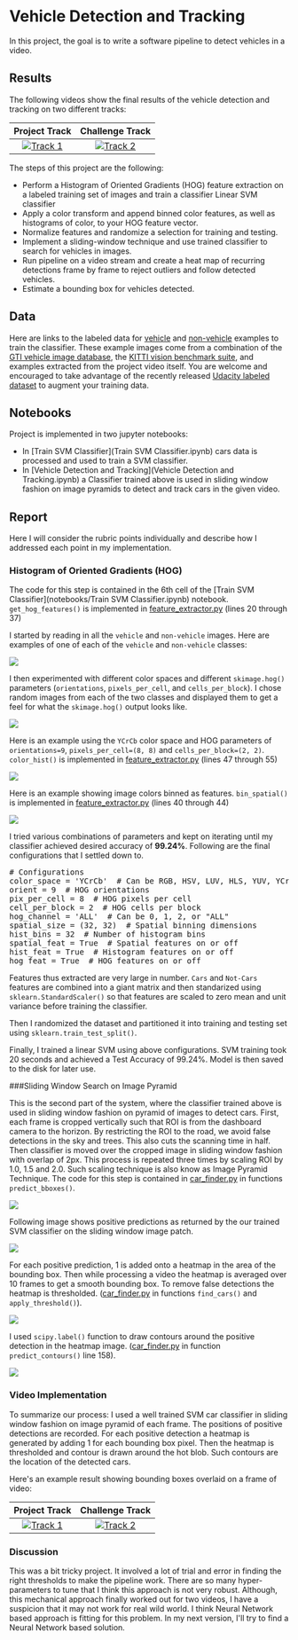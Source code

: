 # Vehicle Detection and Tracking

In this project, the goal is to write a software pipeline to detect vehicles in a video.  

## Results

The following videos show the final results of the vehicle detection and tracking on two different tracks:

Project Track                 |Challenge Track                                   
:----------------------------:|:-----------------------------:
[![Track 1](output_images/project_track.png)](https://youtu.be/GkmJqb-PhV4) | [![Track 2](output_images/challenge_track.png)](https://youtu.be/xd_GphgPczI) 


The steps of this project are the following:

* Perform a Histogram of Oriented Gradients (HOG) feature extraction on a labeled training set of images and train a classifier Linear SVM classifier
* Apply a color transform and append binned color features, as well as histograms of color, to your HOG feature vector. 
* Normalize features and randomize a selection for training and testing.
* Implement a sliding-window technique and use trained classifier to search for vehicles in images.
* Run pipeline on a video stream and create a heat map of recurring detections frame by frame to reject outliers and follow detected vehicles.
* Estimate a bounding box for vehicles detected.

## Data

Here are links to the labeled data for [vehicle](https://s3.amazonaws.com/udacity-sdc/Vehicle_Tracking/vehicles.zip) and [non-vehicle](https://s3.amazonaws.com/udacity-sdc/Vehicle_Tracking/non-vehicles.zip) examples to train the classifier.  These example images come from a combination of the [GTI vehicle image database](http://www.gti.ssr.upm.es/data/Vehicle_database.html), the [KITTI vision benchmark suite](http://www.cvlibs.net/datasets/kitti/), and examples extracted from the project video itself. You are welcome and encouraged to take advantage of the recently released [Udacity labeled dataset](https://github.com/udacity/self-driving-car/tree/master/annotations) to augment your training data.  

## Notebooks

Project is implemented in two jupyter notebooks:

- In [Train SVM Classifier](Train SVM Classifier.ipynb) cars data is processed and used to train a SVM classifier.
- In [Vehicle Detection and Tracking](Vehicle Detection and Tracking.ipynb) a Classifier trained above is used in sliding window fashion on image pyramids to detect and track cars in the given video.

## Report

Here I will consider the rubric points individually and describe how I addressed each point in my implementation. 

### Histogram of Oriented Gradients (HOG)

The code for this step is contained in the 6th cell of the [Train SVM Classifier](notebooks/Train SVM Classifier.ipynb) notebook. `get_hog_features()` is implemented in [feature_extractor.py](feature_extractor.py) (lines 20 through 37)

I started by reading in all the `vehicle` and `non-vehicle` images.  Here are examples of one of each of the `vehicle` and `non-vehicle` classes:

![](output_images/car_not-car.png)

I then experimented with different color spaces and different `skimage.hog()` parameters (`orientations`, `pixels_per_cell`, and `cells_per_block`). I chose random images from each of the two classes and displayed them to get a feel for what the `skimage.hog()` output looks like.

![](output_images/hog_features.png)

Here is an example using the `YCrCb` color space and HOG parameters of `orientations=9`, `pixels_per_cell=(8, 8)` and `cells_per_block=(2, 2)`. `color_hist()` is implemented in [feature_extractor.py](feature_extractor.py) (lines 47 through 55)

![](output_images/color_histogram.png)

Here is an example showing image colors binned as features. `bin_spatial()` is implemented in [feature_extractor.py](feature_extractor.py) (lines 40 through 44)

![](output_images/binned_color.png)

I tried various combinations of parameters and kept on iterating until my classifier achieved desired accuracy of **99.24%**. Following are the final configurations that I settled down to.

<pre>
# Configurations
color_space = 'YCrCb'  # Can be RGB, HSV, LUV, HLS, YUV, YCrCb
orient = 9  # HOG orientations
pix_per_cell = 8  # HOG pixels per cell
cell_per_block = 2  # HOG cells per block
hog_channel = 'ALL'  # Can be 0, 1, 2, or "ALL"
spatial_size = (32, 32)  # Spatial binning dimensions
hist_bins = 32  # Number of histogram bins
spatial_feat = True  # Spatial features on or off
hist_feat = True  # Histogram features on or off
hog_feat = True  # HOG features on or off
</pre>

Features thus extracted are very large in number. `Cars` and `Not-Cars` features are combined into a giant matrix and then standarized using `sklearn.StandardScaler()` so that features are scaled to zero mean and unit variance before training the classifier.

Then I randomized the dataset and partitioned it into training and testing set using `sklearn.train_test_split()`.

Finally, I trained a linear SVM using above configurations. SVM training took 20 seconds and achieved a Test Accuracy of 99.24%. Model is then saved to the disk for later use. 

###Sliding Window Search on Image Pyramid

This is the second part of the system, where the classifier trained above is used in sliding window fashion on pyramid of images to detect cars. First, each frame is cropped vertically such that ROI is from the dashboard camera to the horizon. By restricting the ROI to the road, we avoid false detections in the sky and trees. This also cuts the scanning time in half. Then classifier is moved over the cropped image in sliding window fashion with overlap of 2px. This process is repeated three times by scaling ROI by 1.0, 1.5 and 2.0. Such scaling technique is also know as Image Pyramid Technique. The code for this step is contained in [car_finder.py](car_finder.py) in functions `predict_bboxes()`.

![](output_images/sliding_windows.png)

Following image shows positive predictions as returned by the our trained SVM classifier on the sliding window image patch.

![](output_images/prediction.png)

For each positive prediction, 1 is added onto a heatmap in the area of the bounding box. Then while processing a video the heatmap is averaged over 10 frames to get a smooth bounding box. To remove false detections the heatmap is thresholded. ([car_finder.py](car_finder.py) in functions `find_cars()` and `apply_threshold()`).

![](output_images/heatmap.png)

I used `scipy.label()` function to draw contours around the positive detection in the heatmap image. ([car_finder.py](car_finder.py) in function `predict_contours()` line 158).

![](output_images/contours.png)

### Video Implementation

To summarize our process: I used a well trained SVM car classifier in sliding window fashion on image pyramid of each frame. The positions of positive detections are recorded. For each positive detection a heatmap is generated by adding 1 for each bounding box pixel. Then the heatmap is thresholded and contour is drawn around the hot blob. Such contours are the location of the detected cars.  

Here's an example result showing bounding boxes overlaid on a frame of video:

Project Track                 |Challenge Track                                   
:----------------------------:|:-----------------------------:
[![Track 1](output_images/project_track.png)](https://youtu.be/GkmJqb-PhV4) | [![Track 2](output_images/challenge_track.png)](https://youtu.be/xd_GphgPczI) 


### Discussion

This was a bit tricky project. It involved a lot of trial and error in finding the right thresholds to make the pipeline work. There are so many hyper-parameters to tune that I think this approach is not very robust. Although, this mechanical approach finally worked out for two videos, I have a suspicion that it may not work for real wild world. I think Neural Network based approach is fitting for this problem. In my next version, I'll try to find a Neural Network based solution.
 
